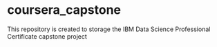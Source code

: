 # coursera_capstone
This repository is created to storage the IBM Data Science Professional Certificate capstone project 
